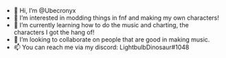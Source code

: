 - 👋 Hi, I’m @Ubecronyx
- 👀 I’m interested in modding things in fnf and making my own characters!
- 🌱 I’m currently learning how to do the music and charting, the characters I got the hang of!
- 💞️ I’m looking to collaborate on people that are good in making music.
- 📫 You can reach me via my discord: LightbulbDinosaur#1048

<!---

